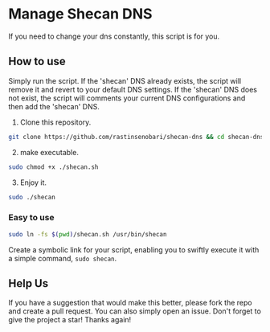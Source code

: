# Manage Shecan DNS
If you need to change your dns constantly, this script is for you.

## How to use
Simply run the script. If the 'shecan' DNS already exists, the script will remove it and revert to your default DNS settings. If the 'shecan' DNS does not exist, the script will comments your current DNS configurations and then add the 'shecan' DNS.

1. Clone this repository.
```bash
git clone https://github.com/rastinsenobari/shecan-dns && cd shecan-dns
```

2. make executable.
```bash
sudo chmod +x ./shecan.sh
```

3. Enjoy it.
```bash
sudo ./shecan
```

### Easy to use
```bash
sudo ln -fs $(pwd)/shecan.sh /usr/bin/shecan
```
Create a symbolic link for your script, enabling you to swiftly execute it with a simple command, `sudo shecan`.

## Help Us
If you have a suggestion that would make this better, please fork the repo and create a pull request. You can also simply open an issue. Don't forget to give the project a star! Thanks again!